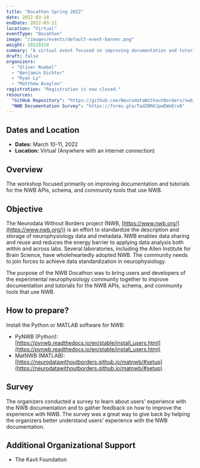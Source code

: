 ```yaml
---
title: "Docathon Spring 2022"
date: 2022-03-10
endDate: 2022-03-11
location: "Virtual"
eventType: "Docathon"
image: "/images/events/default-event-banner.png"
weight: 20220310
summary: "A virtual event focused on improving documentation and tutorials for the NWB APIs, schema, and community tools that use NWB."
draft: false
organizers:
  - "Oliver Ruebel"
  - "Benjamin Dichter"
  - "Ryan Ly"
  - "Matthew Avaylon"
registration: "Registration is now closed."
resources:
  "GitHub Repository": "https://github.com/NeurodataWithoutBorders/nwb_hackathons/tree/master/Docuthon_2022"
  "NWB Documentation Survey": "https://forms.gle/TadZBRKJpwEWeErv8"
---
```


## Dates and Location

- **Dates:** March 10-11, 2022
- **Location:** Virtual (Anywhere with an internet connection)

## Overview

The workshop focused primarily on improving documentation and tutorials for the NWB APIs, schema, and community tools that use NWB.

## Objective

The Neurodata Without Borders project (NWB, [https://www.nwb.org/](https://www.nwb.org/)) is an effort to standardize the description and storage of neurophysiology data and metadata. NWB enables data sharing and reuse and reduces the energy barrier to applying data analysis both within and across labs. Several laboratories, including the Allen Institute for Brain Science, have wholeheartedly adopted NWB. The community needs to join forces to achieve data standardization in neurophysiology.

The purpose of the NWB Docathon was to bring users and developers of the experimental neurophysiology community together to improve documentation and tutorials for the NWB APIs, schema, and community tools that use NWB.

## How to prepare?

Install the Python or MATLAB software for NWB:
  * PyNWB (Python): [https://pynwb.readthedocs.io/en/stable/install_users.html](https://pynwb.readthedocs.io/en/stable/install_users.html)
  * MatNWB (MATLAB): [https://neurodatawithoutborders.github.io/matnwb/#setup](https://neurodatawithoutborders.github.io/matnwb/#setup)

## Survey

The organizers conducted a survey to learn about users' experience with the NWB documentation and to gather feedback on how to improve the experience with NWB. The survey was a great way to give back by helping the organizers better understand users' experience with the NWB documentation.

## Additional Organizational Support

- The Kavli Foundation
